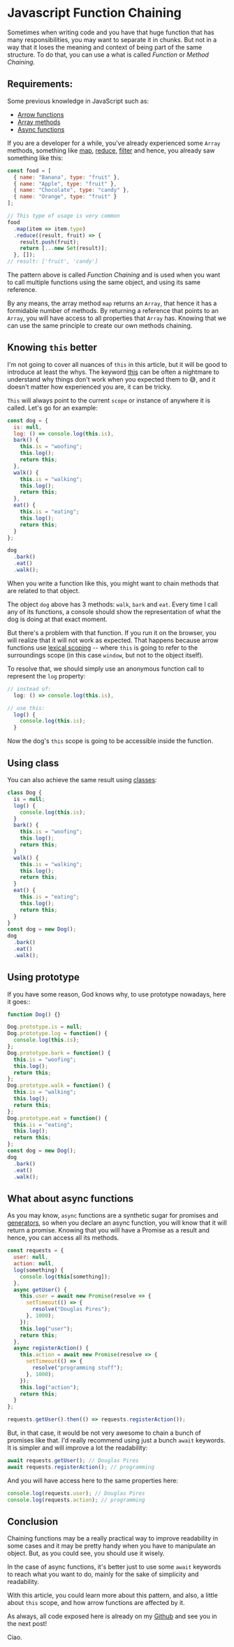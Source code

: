 # Javascript Function Chaining

Sometimes when writing code and you have that huge function that has many responsibilities, you may want to separate it in chunks. But not in a way that it loses the meaning and context of being part of the same structure. To do that, you can use a what is called _Function_ or _Method Chaining_.

## Requirements:

Some previous knowledge in JavaScript such as:

- [Arrow functions](https://developer.mozilla.org/en-US/Web/JavaScript/Reference/Functions/Arrow_functions)
- [Array methods](https://developer.mozilla.org/en-US/docs/Web/JavaScript/Reference/Global_Objects/Array)
- [Async functions](https://developer.mozilla.org/en-US/docs/Web/JavaScript/Reference/Statements/async_function)

If you are a developer for a while, you've already experienced some `Array` methods, something like [map](https://developer.mozilla.org/en-US/docs/Web/JavaScript/Reference/Global_Objects/Array/map), [reduce](https://developer.mozilla.org/en-US/docs/Web/JavaScript/Reference/Global_Objects/Array/reduce), [filter](https://developer.mozilla.org/en-US/docs/Web/JavaScript/Reference/Global_Objects/Array/filter) and hence, you already saw something like this:

```javascript
const food = [
  { name: "Banana", type: "fruit" },
  { name: "Apple", type: "fruit" },
  { name: "Chocolate", type: "candy" },
  { name: "Orange", type: "fruit" }
];

// This type of usage is very common
food
  .map(item => item.type)
  .reduce((result, fruit) => {
    result.push(fruit);
    return [...new Set(result)];
  }, []);
// result: ['fruit', 'candy']
```

The pattern above is called _Function Chaining_ and is used when you want to call multiple functions using the same object, and using its same reference.

By any means, the array method `map` returns an `Array`, that hence it has a formidable number of methods. By returning a reference that points to an `Array`, you will have access to all properties that `Array` has. Knowing that we can use the same principle to create our own methods chaining.

## Knowing `this` better

I'm not going to cover all nuances of `this` in this article, but it will be good to introduce at least the whys. The keyword [this](https://developer.mozilla.org/en-US/docs/Web/JavaScript/Reference/Operators/this) can be often a nightmare to understand why things don't work when you expected them to 😅, and it doesn't matter how experienced you are, it can be tricky.

`This` will always point to the current `scope` or instance of anywhere it is called. Let's go for an example:

```javascript
const dog = {
  is: null,
  log: () => console.log(this.is),
  bark() {
    this.is = "woofing";
    this.log();
    return this;
  },
  walk() {
    this.is = "walking";
    this.log();
    return this;
  },
  eat() {
    this.is = "eating";
    this.log();
    return this;
  }
};

dog
  .bark()
  .eat()
  .walk();
```

When you write a function like this, you might want to chain methods that are related to that object.

The object `dog` above has 3 methods: `walk`, `bark` and `eat`. Every time I call any of its functions, a console should show the representation of what the dog is doing at that exact moment.

But there's a problem with that function. If you run it on the browser, you will realize that it will not work as expected. That happens because arrow functions use [lexical scoping](https://stackoverflow.com/questions/1047454/what-is-lexical-scope) -- where `this` is going to refer to the surroundings scope (in this case `window`, but not to the object itself).

To resolve that, we should simply use an anonymous function call to represent the `log` property:

```javascript
// instead of:
  log: () => console.log(this.is),

// use this:
  log() {
    console.log(this.is);
  }
```

Now the dog's `this` scope is going to be accessible inside the function.

## Using class

You can also achieve the same result using [classes](https://developer.mozilla.org/en-US/docs/Web/JavaScript/Reference/Classes):

```javascript
class Dog {
  is = null;
  log() {
    console.log(this.is);
  }
  bark() {
    this.is = "woofing";
    this.log();
    return this;
  }
  walk() {
    this.is = "walking";
    this.log();
    return this;
  }
  eat() {
    this.is = "eating";
    this.log();
    return this;
  }
}
const dog = new Dog();
dog
  .bark()
  .eat()
  .walk();
```

## Using prototype

If you have some reason, God knows why, to use prototype nowadays, here it goes::

```javascript
function Dog() {}

Dog.prototype.is = null;
Dog.prototype.log = function() {
  console.log(this.is);
};
Dog.prototype.bark = function() {
  this.is = "woofing";
  this.log();
  return this;
};
Dog.prototype.walk = function() {
  this.is = "walking";
  this.log();
  return this;
};
Dog.prototype.eat = function() {
  this.is = "eating";
  this.log();
  return this;
};
const dog = new Dog();
dog
  .bark()
  .eat()
  .walk();
```

## What about async functions

As you may know, `async` functions are a synthetic sugar for promises and [generators](https://developer.mozilla.org/en-US/docs/Web/JavaScript/Guide/Iterators_and_Generators), so when you declare an async function, you will know that it will return a promise. Knowing that you will have a Promise as a result and hence, you can access all its methods.

```javascript
const requests = {
  user: null,
  action: null,
  log(something) {
    console.log(this[something]);
  },
  async getUser() {
    this.user = await new Promise(resolve => {
      setTimeout(() => {
        resolve("Douglas Pires");
      }, 1000);
    });
    this.log("user");
    return this;
  },
  async registerAction() {
    this.action = await new Promise(resolve => {
      setTimeout(() => {
        resolve("programming stuff");
      }, 1000);
    });
    this.log("action");
    return this;
  }
};

requests.getUser().then(() => requests.registerAction());
```

But, in that case, it would be not very awesome to chain a bunch of promises like that. I'd really recommend using just a bunch `await` keywords. It is simpler and will improve a lot the readability:

```javascript
await requests.getUser(); // Douglas Pires
await requests.registerAction(); // programming
```

And you will have access here to the same properties here:

```javascript
console.log(requests.user); // Douglas Pires
console.log(requests.action); // programming
```

## Conclusion

Chaining functions may be a really practical way to improve readability in some cases and it may be pretty handy when you have to manipulate an object. But, as you could see, you should use it wisely.

In the case of async functions, it's better just to use some `await` keywords to reach what you want to do, mainly for the sake of simplicity and readability.

With this article, you could learn more about this pattern, and also, a little about `this` scope, and how arrow functions are affected by it.

As always, all code exposed here is already on my [Github](https://github.com/douglas-pires/javascript-chaining-methods) and see you in the next post!

Ciao.
